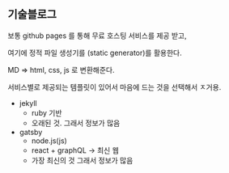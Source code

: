 ## 기술블로그

보통 github pages 를 통해 무료 호스팅 서비스를 제공 받고,

여기에 정적 파일 생성기를 (static generator)를 활용한다.

 MD => html, css, js 로 변환해준다.

서비스별로 제공되는 템플릿이 있어서 마음에 드는 것을 선택해서 ㅈ거용.

* jekyll
  * ruby 기반
  * 오래된 것. 그래서 정보가 많음
* gatsby
  * node.js(js)
  * react + graphQL -> 최신 웹
  * 가장 최신의 것 그래서 정보가 많음